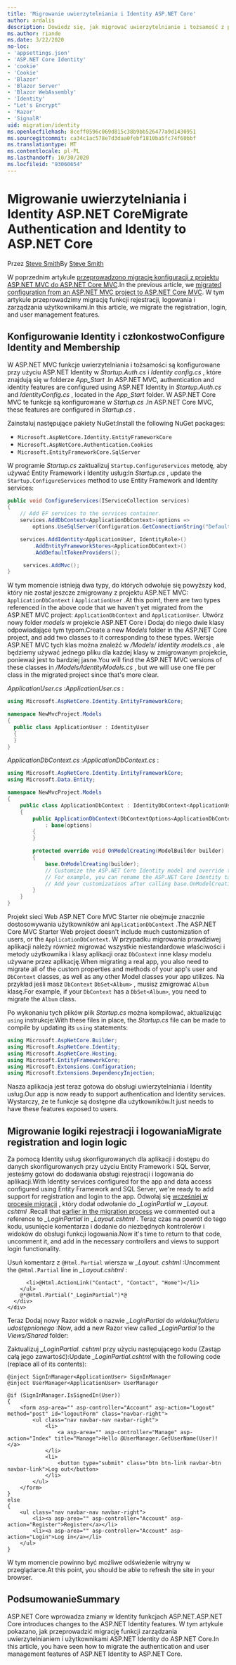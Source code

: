 ```yaml
---
title: 'Migrowanie uwierzytelniania i Identity ASP.NET Core'
author: ardalis
description: Dowiedz się, jak migrować uwierzytelnianie i tożsamość z projektu ASP.NET MVC do projektu MVC ASP.NET Core.
ms.author: riande
ms.date: 3/22/2020
no-loc:
- 'appsettings.json'
- 'ASP.NET Core Identity'
- 'cookie'
- 'Cookie'
- 'Blazor'
- 'Blazor Server'
- 'Blazor WebAssembly'
- 'Identity'
- "Let's Encrypt"
- 'Razor'
- 'SignalR'
uid: migration/identity
ms.openlocfilehash: 8ceff0596c069d815c38b9bb526477a9d1430951
ms.sourcegitcommit: ca34c1ac578e7d3daa0febf1810ba5fc74f60bbf
ms.translationtype: MT
ms.contentlocale: pl-PL
ms.lasthandoff: 10/30/2020
ms.locfileid: "93060654"
---
```

# <a name="migrate-authentication-and-no-locidentity-to-aspnet-core"></a><span data-ttu-id="36e21-103">Migrowanie uwierzytelniania i Identity ASP.NET Core</span><span class="sxs-lookup"><span data-stu-id="36e21-103">Migrate Authentication and Identity to ASP.NET Core</span></span>

<span data-ttu-id="36e21-104">Przez [Steve Smith](https://ardalis.com/)</span><span class="sxs-lookup"><span data-stu-id="36e21-104">By [Steve Smith](https://ardalis.com/)</span></span>

<span data-ttu-id="36e21-105">W poprzednim artykule [przeprowadzono migrację konfiguracji z projektu ASP.NET MVC do ASP.NET Core MVC](xref:migration/configuration).</span><span class="sxs-lookup"><span data-stu-id="36e21-105">In the previous article, we [migrated configuration from an ASP.NET MVC project to ASP.NET Core MVC](xref:migration/configuration).</span></span> <span data-ttu-id="36e21-106">W tym artykule przeprowadzimy migrację funkcji rejestracji, logowania i zarządzania użytkownikami.</span><span class="sxs-lookup"><span data-stu-id="36e21-106">In this article, we migrate the registration, login, and user management features.</span></span>

## <a name="configure-no-locidentity-and-membership"></a><span data-ttu-id="36e21-107">Konfigurowanie Identity i członkostwo</span><span class="sxs-lookup"><span data-stu-id="36e21-107">Configure Identity and Membership</span></span>

<span data-ttu-id="36e21-108">W ASP.NET MVC funkcje uwierzytelniania i tożsamości są konfigurowane przy użyciu ASP.NET Identity w *Startup.Auth.cs* i *Identity config.cs* , które znajdują się w folderze *App_Start* .</span><span class="sxs-lookup"><span data-stu-id="36e21-108">In ASP.NET MVC, authentication and identity features are configured using ASP.NET Identity in *Startup.Auth.cs* and *IdentityConfig.cs* , located in the *App_Start* folder.</span></span> <span data-ttu-id="36e21-109">W ASP.NET Core MVC te funkcje są konfigurowane w *Startup.cs* .</span><span class="sxs-lookup"><span data-stu-id="36e21-109">In ASP.NET Core MVC, these features are configured in *Startup.cs* .</span></span>

<span data-ttu-id="36e21-110">Zainstaluj następujące pakiety NuGet:</span><span class="sxs-lookup"><span data-stu-id="36e21-110">Install the following NuGet packages:</span></span>

* `Microsoft.AspNetCore.Identity.EntityFrameworkCore`
* `Microsoft.AspNetCore.Authentication.Cookies`
* `Microsoft.EntityFrameworkCore.SqlServer`

<span data-ttu-id="36e21-111">W programie *Startup.cs* zaktualizuj `Startup.ConfigureServices` metodę, aby używać Entity Framework i Identity usług:</span><span class="sxs-lookup"><span data-stu-id="36e21-111">In *Startup.cs* , update the `Startup.ConfigureServices` method to use Entity Framework and Identity services:</span></span>

```csharp
public void ConfigureServices(IServiceCollection services)
{
    // Add EF services to the services container.
    services.AddDbContext<ApplicationDbContext>(options =>
        options.UseSqlServer(Configuration.GetConnectionString("DefaultConnection")));

    services.AddIdentity<ApplicationUser, IdentityRole>()
        .AddEntityFrameworkStores<ApplicationDbContext>()
        .AddDefaultTokenProviders();

     services.AddMvc();
}
```

<span data-ttu-id="36e21-112">W tym momencie istnieją dwa typy, do których odwołuje się powyższy kod, który nie został jeszcze zmigrowany z projektu ASP.NET MVC: `ApplicationDbContext` i `ApplicationUser` .</span><span class="sxs-lookup"><span data-stu-id="36e21-112">At this point, there are two types referenced in the above code that we haven't yet migrated from the ASP.NET MVC project: `ApplicationDbContext` and `ApplicationUser`.</span></span> <span data-ttu-id="36e21-113">Utwórz nowy folder *models* w projekcie ASP.NET Core i Dodaj do niego dwie klasy odpowiadające tym typom.</span><span class="sxs-lookup"><span data-stu-id="36e21-113">Create a new *Models* folder in the ASP.NET Core project, and add two classes to it corresponding to these types.</span></span> <span data-ttu-id="36e21-114">Wersje ASP.NET MVC tych klas można znaleźć w */Models/ Identity models.cs* , ale będziemy używać jednego pliku dla każdej klasy w zmigrowanym projekcie, ponieważ jest to bardziej jasne.</span><span class="sxs-lookup"><span data-stu-id="36e21-114">You will find the ASP.NET MVC versions of these classes in */Models/IdentityModels.cs* , but we will use one file per class in the migrated project since that's more clear.</span></span>

<span data-ttu-id="36e21-115">*ApplicationUser.cs* :</span><span class="sxs-lookup"><span data-stu-id="36e21-115">*ApplicationUser.cs* :</span></span>

```csharp
using Microsoft.AspNetCore.Identity.EntityFrameworkCore;

namespace NewMvcProject.Models
{
  public class ApplicationUser : IdentityUser
  {
  }
}
```

<span data-ttu-id="36e21-116">*ApplicationDbContext.cs* :</span><span class="sxs-lookup"><span data-stu-id="36e21-116">*ApplicationDbContext.cs* :</span></span>

```csharp
using Microsoft.AspNetCore.Identity.EntityFrameworkCore;
using Microsoft.Data.Entity;

namespace NewMvcProject.Models
{
    public class ApplicationDbContext : IdentityDbContext<ApplicationUser>
    {
        public ApplicationDbContext(DbContextOptions<ApplicationDbContext> options)
            : base(options)
        {
        }

        protected override void OnModelCreating(ModelBuilder builder)
        {
            base.OnModelCreating(builder);
            // Customize the ASP.NET Core Identity model and override the defaults if needed.
            // For example, you can rename the ASP.NET Core Identity table names and more.
            // Add your customizations after calling base.OnModelCreating(builder);
        }
    }
}
```

<span data-ttu-id="36e21-117">Projekt sieci Web ASP.NET Core MVC Starter nie obejmuje znacznie dostosowywania użytkowników ani `ApplicationDbContext` .</span><span class="sxs-lookup"><span data-stu-id="36e21-117">The ASP.NET Core MVC Starter Web project doesn't include much customization of users, or the `ApplicationDbContext`.</span></span> <span data-ttu-id="36e21-118">W przypadku migrowania prawdziwej aplikacji należy również migrować wszystkie niestandardowe właściwości i metody użytkownika i klasy aplikacji oraz `DbContext` inne klasy modelu używane przez aplikację.</span><span class="sxs-lookup"><span data-stu-id="36e21-118">When migrating a real app, you also need to migrate all of the custom properties and methods of your app's user and `DbContext` classes, as well as any other Model classes your app utilizes.</span></span> <span data-ttu-id="36e21-119">Na przykład jeśli masz `DbContext` `DbSet<Album>` , musisz zmigrować `Album` klasę.</span><span class="sxs-lookup"><span data-stu-id="36e21-119">For example, if your `DbContext` has a `DbSet<Album>`, you need to migrate the `Album` class.</span></span>

<span data-ttu-id="36e21-120">Po wykonaniu tych plików plik *Startup.cs* można kompilować, aktualizując `using` instrukcje:</span><span class="sxs-lookup"><span data-stu-id="36e21-120">With these files in place, the *Startup.cs* file can be made to compile by updating its `using` statements:</span></span>

```csharp
using Microsoft.AspNetCore.Builder;
using Microsoft.AspNetCore.Identity;
using Microsoft.AspNetCore.Hosting;
using Microsoft.EntityFrameworkCore;
using Microsoft.Extensions.Configuration;
using Microsoft.Extensions.DependencyInjection;
```

<span data-ttu-id="36e21-121">Nasza aplikacja jest teraz gotowa do obsługi uwierzytelniania i Identity usług.</span><span class="sxs-lookup"><span data-stu-id="36e21-121">Our app is now ready to support authentication and Identity services.</span></span> <span data-ttu-id="36e21-122">Wystarczy, że te funkcje są dostępne dla użytkowników.</span><span class="sxs-lookup"><span data-stu-id="36e21-122">It just needs to have these features exposed to users.</span></span>

## <a name="migrate-registration-and-login-logic"></a><span data-ttu-id="36e21-123">Migrowanie logiki rejestracji i logowania</span><span class="sxs-lookup"><span data-stu-id="36e21-123">Migrate registration and login logic</span></span>

<span data-ttu-id="36e21-124">Za pomocą Identity usług skonfigurowanych dla aplikacji i dostępu do danych skonfigurowanych przy użyciu Entity Framework i SQL Server, jesteśmy gotowi do dodawania obsługi rejestracji i logowania do aplikacji.</span><span class="sxs-lookup"><span data-stu-id="36e21-124">With Identity services configured for the app and data access configured using Entity Framework and SQL Server, we're ready to add support for registration and login to the app.</span></span> <span data-ttu-id="36e21-125">Odwołaj się [wcześniej w procesie migracji](xref:migration/mvc#migrate-the-layout-file) , który dodał odwołanie do *_LoginPartial* w *_Layout. cshtml* .</span><span class="sxs-lookup"><span data-stu-id="36e21-125">Recall that [earlier in the migration process](xref:migration/mvc#migrate-the-layout-file) we commented out a reference to *_LoginPartial* in *_Layout.cshtml* .</span></span> <span data-ttu-id="36e21-126">Teraz czas na powrót do tego kodu, usunięcie komentarza i dodanie do niezbędnych kontrolerów i widoków do obsługi funkcji logowania.</span><span class="sxs-lookup"><span data-stu-id="36e21-126">Now it's time to return to that code, uncomment it, and add in the necessary controllers and views to support login functionality.</span></span>

<span data-ttu-id="36e21-127">Usuń komentarz z `@Html.Partial` wiersza w *_Layout. cshtml* :</span><span class="sxs-lookup"><span data-stu-id="36e21-127">Uncomment the `@Html.Partial` line in *_Layout.cshtml* :</span></span>

```cshtml
      <li>@Html.ActionLink("Contact", "Contact", "Home")</li>
    </ul>
    @*@Html.Partial("_LoginPartial")*@
  </div>
</div>
```

<span data-ttu-id="36e21-128">Teraz Dodaj nowy Razor widok o nazwie *_LoginPartial* do *widoku/folderu udostępnionego* :</span><span class="sxs-lookup"><span data-stu-id="36e21-128">Now, add a new Razor view called *_LoginPartial* to the *Views/Shared* folder:</span></span>

<span data-ttu-id="36e21-129">Zaktualizuj *_LoginPartial. cshtml* przy użyciu następującego kodu (Zastąp całą jego zawartość):</span><span class="sxs-lookup"><span data-stu-id="36e21-129">Update *_LoginPartial.cshtml* with the following code (replace all of its contents):</span></span>

```cshtml
@inject SignInManager<ApplicationUser> SignInManager
@inject UserManager<ApplicationUser> UserManager

@if (SignInManager.IsSignedIn(User))
{
    <form asp-area="" asp-controller="Account" asp-action="Logout" method="post" id="logoutForm" class="navbar-right">
        <ul class="nav navbar-nav navbar-right">
            <li>
                <a asp-area="" asp-controller="Manage" asp-action="Index" title="Manage">Hello @UserManager.GetUserName(User)!</a>
            </li>
            <li>
                <button type="submit" class="btn btn-link navbar-btn navbar-link">Log out</button>
            </li>
        </ul>
    </form>
}
else
{
    <ul class="nav navbar-nav navbar-right">
        <li><a asp-area="" asp-controller="Account" asp-action="Register">Register</a></li>
        <li><a asp-area="" asp-controller="Account" asp-action="Login">Log in</a></li>
    </ul>
}
```

<span data-ttu-id="36e21-130">W tym momencie powinno być możliwe odświeżenie witryny w przeglądarce.</span><span class="sxs-lookup"><span data-stu-id="36e21-130">At this point, you should be able to refresh the site in your browser.</span></span>

## <a name="summary"></a><span data-ttu-id="36e21-131">Podsumowanie</span><span class="sxs-lookup"><span data-stu-id="36e21-131">Summary</span></span>

<span data-ttu-id="36e21-132">ASP.NET Core wprowadza zmiany w Identity funkcjach ASP.NET.</span><span class="sxs-lookup"><span data-stu-id="36e21-132">ASP.NET Core introduces changes to the ASP.NET Identity features.</span></span> <span data-ttu-id="36e21-133">W tym artykule pokazano, jak przeprowadzić migrację funkcji zarządzania uwierzytelnianiem i użytkownikami ASP.NET Identity do ASP.NET Core.</span><span class="sxs-lookup"><span data-stu-id="36e21-133">In this article, you have seen how to migrate the authentication and user management features of ASP.NET Identity to ASP.NET Core.</span></span>
